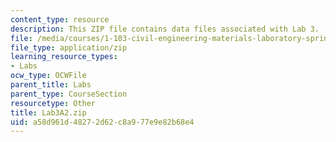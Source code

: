```yaml
---
content_type: resource
description: This ZIP file contains data files associated with Lab 3.
file: /media/courses/1-103-civil-engineering-materials-laboratory-spring-2004/a58d961d48272d62c8a977e9e82b68e4_Lab3A2.zip
file_type: application/zip
learning_resource_types:
- Labs
ocw_type: OCWFile
parent_title: Labs
parent_type: CourseSection
resourcetype: Other
title: Lab3A2.zip
uid: a58d961d-4827-2d62-c8a9-77e9e82b68e4
---
```

